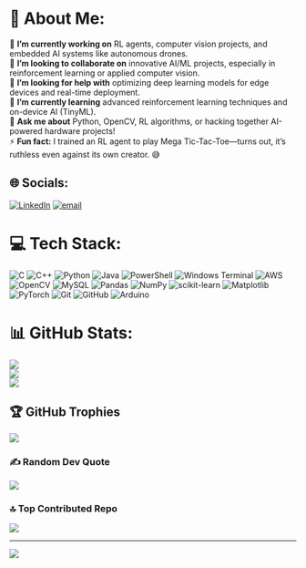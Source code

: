 # 💫 About Me:
🔭 **I’m currently working on** RL agents, computer vision projects, and embedded AI systems like autonomous drones.  <br>👯 **I’m looking to collaborate on** innovative AI/ML projects, especially in reinforcement learning or applied computer vision.  <br>🤝 **I’m looking for help with** optimizing deep learning models for edge devices and real-time deployment.  <br>🌱 **I’m currently learning** advanced reinforcement learning techniques and on-device AI (TinyML).  <br>💬 **Ask me about** Python, OpenCV, RL algorithms, or hacking together AI-powered hardware projects!  <br>⚡ **Fun fact:** I trained an RL agent to play Mega Tic-Tac-Toe—turns out, it’s ruthless even against its own creator. 😅  


## 🌐 Socials:
[![LinkedIn](https://img.shields.io/badge/LinkedIn-%230077B5.svg?logo=linkedin&logoColor=white)](https://linkedin.com/in/www.linkedin.com/in/aditya-routh) [![email](https://img.shields.io/badge/Email-D14836?logo=gmail&logoColor=white)](mailto:adityarouth.2611@gmail.com) 

# 💻 Tech Stack:
![C](https://img.shields.io/badge/c-%2300599C.svg?style=for-the-badge&logo=c&logoColor=white) ![C++](https://img.shields.io/badge/c++-%2300599C.svg?style=for-the-badge&logo=c%2B%2B&logoColor=white) ![Python](https://img.shields.io/badge/python-3670A0?style=for-the-badge&logo=python&logoColor=ffdd54) ![Java](https://img.shields.io/badge/java-%23ED8B00.svg?style=for-the-badge&logo=openjdk&logoColor=white) ![PowerShell](https://img.shields.io/badge/PowerShell-%235391FE.svg?style=for-the-badge&logo=powershell&logoColor=white) ![Windows Terminal](https://img.shields.io/badge/Windows%20Terminal-%234D4D4D.svg?style=for-the-badge&logo=windows-terminal&logoColor=white) ![AWS](https://img.shields.io/badge/AWS-%23FF9900.svg?style=for-the-badge&logo=amazon-aws&logoColor=white) ![OpenCV](https://img.shields.io/badge/opencv-%23white.svg?style=for-the-badge&logo=opencv&logoColor=white) ![MySQL](https://img.shields.io/badge/mysql-4479A1.svg?style=for-the-badge&logo=mysql&logoColor=white) ![Pandas](https://img.shields.io/badge/pandas-%23150458.svg?style=for-the-badge&logo=pandas&logoColor=white) ![NumPy](https://img.shields.io/badge/numpy-%23013243.svg?style=for-the-badge&logo=numpy&logoColor=white) ![scikit-learn](https://img.shields.io/badge/scikit--learn-%23F7931E.svg?style=for-the-badge&logo=scikit-learn&logoColor=white) ![Matplotlib](https://img.shields.io/badge/Matplotlib-%23ffffff.svg?style=for-the-badge&logo=Matplotlib&logoColor=black) ![PyTorch](https://img.shields.io/badge/PyTorch-%23EE4C2C.svg?style=for-the-badge&logo=PyTorch&logoColor=white) ![Git](https://img.shields.io/badge/git-%23F05033.svg?style=for-the-badge&logo=git&logoColor=white) ![GitHub](https://img.shields.io/badge/github-%23121011.svg?style=for-the-badge&logo=github&logoColor=white) ![Arduino](https://img.shields.io/badge/-Arduino-00979D?style=for-the-badge&logo=Arduino&logoColor=white)
# 📊 GitHub Stats:
![](https://github-readme-stats.vercel.app/api?username=iamadro&theme=transparent&hide_border=false&include_all_commits=true&count_private=true)<br/>
![](https://nirzak-streak-stats.vercel.app/?user=iamadro&theme=transparent&hide_border=false)<br/>
![](https://github-readme-stats.vercel.app/api/top-langs/?username=iamadro&theme=transparent&hide_border=false&include_all_commits=true&count_private=true&layout=compact)

## 🏆 GitHub Trophies
![](https://github-profile-trophy.vercel.app/?username=iamadro&theme=transparent&no-frame=false&no-bg=true&margin-w=4)

### ✍️ Random Dev Quote
![](https://quotes-github-readme.vercel.app/api?type=horizontal&theme=radical)

### 🔝 Top Contributed Repo
![](https://github-contributor-stats.vercel.app/api?username=iamadro&limit=5&theme=dark&combine_all_yearly_contributions=true)

---
[![](https://visitcount.itsvg.in/api?id=iamadro&icon=0&color=0)](https://visitcount.itsvg.in)

<!-- Proudly created with GPRM ( https://gprm.itsvg.in ) -->
